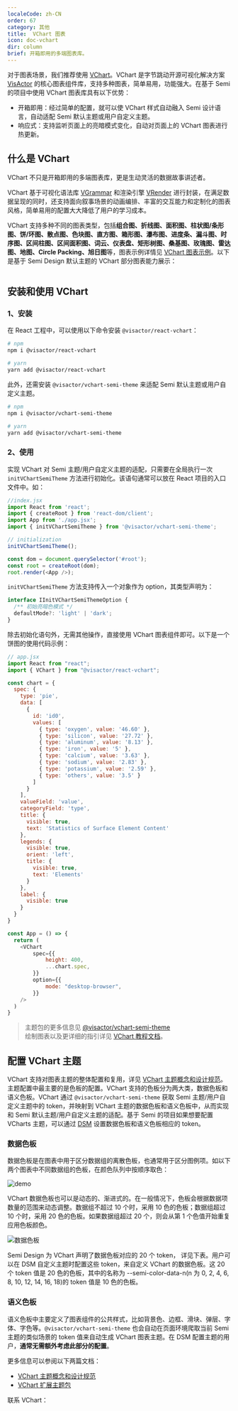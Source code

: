 ```yaml
---
localeCode: zh-CN
order: 67
category: 其他
title:  VChart 图表
icon: doc-vchart
dir: column
brief: 开箱即用的多端图表库。
---
```


对于图表场景，我们推荐使用 [VChart](https://visactor.io/vchart)。VChart 是字节跳动开源可视化解决方案 [VisActor](https://visactor.io) 的核心图表组件库，支持多种图表，简单易用，功能强大。在基于 Semi 的项目中使用 VChart 图表库具有以下优势：

- 开箱即用：经过简单的配置，就可以使 VChart 样式自动融入 Semi 设计语言，自动适配 Semi 默认主题或用户自定义主题。
- 响应式：支持监听页面上的亮暗模式变化，自动对页面上的 VChart 图表进行热更新。

## 什么是 VChart

VChart 不只是开箱即用的多端图表库，更是生动灵活的数据故事讲述者。

VChart 基于可视化语法库 [VGrammar](https://visactor.io/vgrammar) 和渲染引擎 [VRender](https://visactor.io/vrender) 进行封装，在满足数据呈现的同时，还支持面向叙事场景的动画编排、丰富的交互能力和定制化的图表风格，简单易用的配置大大降低了用户的学习成本。

VChart 支持多种不同的图表类型，包括<strong>组合图、折线图、面积图、柱状图/条形图、饼/环图、散点图、色块图、直方图、箱形图、瀑布图、进度条、漏斗图、时序图、区间柱图、区间面积图、词云、仪表盘、矩形树图、桑基图、玫瑰图、雷达图、地图、Circle Packing、旭日图</strong>等，图表示例详情见 [VChart 图表示例](https://visactor.io/vchart/example)。以下是基于 Semi Design 默认主题的 VChart 部分图表能力展示：

```chart zh
```

## 安装和使用 VChart

### 1、安装

在 React 工程中，可以使用以下命令安装 `@visactor/react-vchart`：

```bash
# npm
npm i @visactor/react-vchart

# yarn
yarn add @visactor/react-vchart
```

此外，还需安装 `@visactor/vchart-semi-theme` 来适配 Semi 默认主题或用户自定义主题。

```bash
# npm
npm i @visactor/vchart-semi-theme

# yarn
yarn add @visactor/vchart-semi-theme
```

### 2、使用

实现 VChart 对 Semi 主题/用户自定义主题的适配，只需要在全局执行一次 `initVChartSemiTheme` 方法进行初始化。该语句通常可以放在 React 项目的入口文件中。如：

```javascript
//index.jsx
import React from 'react';
import { createRoot } from 'react-dom/client';
import App from './app.jsx';
import { initVChartSemiTheme } from '@visactor/vchart-semi-theme';

// initialization
initVChartSemiTheme();

const dom = document.querySelector('#root');
const root = createRoot(dom);
root.render(<App />);
```

`initVChartSemiTheme` 方法支持传入一个对象作为 option，其类型声明为：

```typescript
interface IInitVChartSemiThemeOption {
  /** 初始亮暗色模式 */
  defaultMode?: 'light' | 'dark';
}
```

除去初始化语句外，无需其他操作，直接使用 VChart 图表组件即可。以下是一个饼图的使用代码示例：

```javascript
// app.jsx
import React from "react";
import { VChart } from "@visactor/react-vchart";

const chart = {
  spec: {
    type: 'pie',
    data: [
      {
        id: 'id0',
        values: [
          { type: 'oxygen', value: '46.60' },
          { type: 'silicon', value: '27.72' },
          { type: 'aluminum', value: '8.13' },
          { type: 'iron', value: '5' },
          { type: 'calcium', value: '3.63' },
          { type: 'sodium', value: '2.83' },
          { type: 'potassium', value: '2.59' },
          { type: 'others', value: '3.5' }
        ]
      }
    ],
    valueField: 'value',
    categoryField: 'type',
    title: {
      visible: true,
      text: 'Statistics of Surface Element Content'
    },
    legends: {
      visible: true,
      orient: 'left',
      title: {
        visible: true,
        text: 'Elements'
      }
    },
    label: {
      visible: true
    }
  }
}

const App = () => {
  return (
    <VChart
        spec={{
            height: 400,
            ...chart.spec,
        }}
        option={{
            mode: "desktop-browser",
        }}
    />
  )
}
```

>主题包的更多信息见 [@visactor/vchart-semi-theme](https://www.npmjs.com/package/@visactor/vchart-semi-theme) <br />
绘制图表以及更详细的指引详见 [VChart 教程文档](https://visactor.io/vchart/guide/tutorial_docs/Cross-terminal_and_Developer_Ecology/react)。


## 配置 VChart 主题

VChart 支持对图表主题的整体配置和复用，详见 [VChart 主题概念和设计规范](https://visactor.io/vchart/guide/tutorial_docs/Theme/Theme_Concept_and_Design_Rules)。 主题配置中最主要的是色板的配置。VChart 支持的色板分为两大类，数据色板和语义色板。VChart 通过 `@visactor/vchart-semi-theme` 获取 Semi 主题/用户自定义主题中的 token，并映射到 VChart 主题的数据色板和语义色板中，从而实现和 Semi 默认主题/用户自定义主题的适配。基于 Semi 的项目如果想要配置 VCharts 主题，可以通过 [DSM](https://semi.design/dsm/) 设置数据色板和语义色板相应的 token。

### 数据色板

数据色板是在图表中用于区分数据组的离散色板，也通常用于区分图例项。如以下两个图表中不同数据组的色板，在颜色队列中按顺序取色：

![demo](https://lf3-static.bytednsdoc.com/obj/eden-cn/ptlz_zlp/ljhwZthlaukjlkulzlp/vchart/vchart-demo.png)

VChart 数据色板也可以是动态的、渐进式的。在一般情况下，色板会根据数据项数量的范围来动态调整。数据组不超过 10 个时，采用 10 色的色板；数据组超过 10 个时，采用 20 色的色板。如果数据组超过 20 个，则会从第 1 个色值开始重复应用色板颜色。

![数据色板](https://lf3-static.bytednsdoc.com/obj/eden-cn/ptlz_zlp/ljhwZthlaukjlkulzlp/vchart/vchart-data-color.png)

Semi Design 为 VChart 声明了数据色板对应的 20 个 token， 详见下表。用户可以在 DSM 自定义主题时配置这些 token，来自定义 VChart 的数据色板。这 20 个 token 值是 20 色的色板，其中的名称为 --semi-color-data-n(n 为 0, 2, 4, 6, 8, 10, 12, 14, 16, 18)的 token 值是 10 色的色板。

<DesignToken componentName='global' reg={/--semi-color-data/} hasTab={false}/>

### 语义色板

语义色板中主要定义了图表组件的公共样式，比如背景色、边框、滑块、弹层、字体、字色等。`@visactor/vchart-semi-theme` 也会自动在页面环境爬取当前 Semi 主题的类似场景的 token 值来自动生成 VChart 图表主题。在 DSM 配置主题的用户，<strong>通常无需额外考虑此部分的配置</strong>。

更多信息可以参阅以下两篇文档：

- [VChart 主题概念和设计规范](https://visactor.io/vchart/guide/tutorial_docs/Theme/Theme_Concept_and_Design_Rules)
- [VChart 扩展主题包](https://visactor.io/vchart/guide/tutorial_docs/Theme/Theme_Extension)

联系 VChart：
```chartcontact 
```